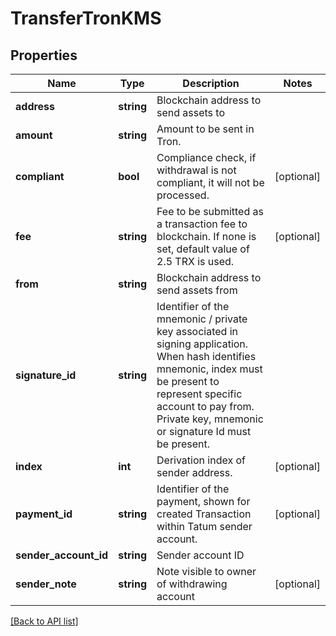 # TransferTronKMS

## Properties

Name | Type | Description | Notes
------------ | ------------- | ------------- | -------------
**address** | **string** | Blockchain address to send assets to |
**amount** | **string** | Amount to be sent in Tron. |
**compliant** | **bool** | Compliance check, if withdrawal is not compliant, it will not be processed. | [optional]
**fee** | **string** | Fee to be submitted as a transaction fee to blockchain. If none is set, default value of 2.5 TRX is used. | [optional]
**from** | **string** | Blockchain address to send assets from |
**signature_id** | **string** | Identifier of the mnemonic / private key associated in signing application. When hash identifies mnemonic, index must be present to represent specific account to pay from. Private key, mnemonic or signature Id must be present. |
**index** | **int** | Derivation index of sender address. | [optional]
**payment_id** | **string** | Identifier of the payment, shown for created Transaction within Tatum sender account. | [optional]
**sender_account_id** | **string** | Sender account ID |
**sender_note** | **string** | Note visible to owner of withdrawing account | [optional]

[[Back to API list]](../../README.md#api-endpoints)
